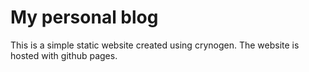 # My personal blog

This is a simple static website created using crynogen. The website is hosted with github pages.
